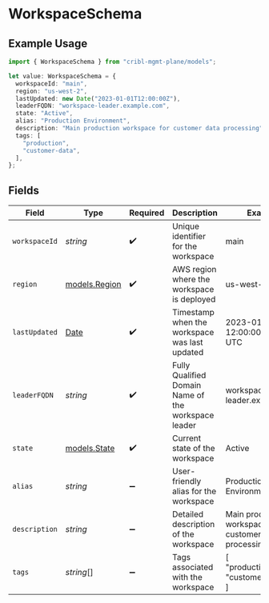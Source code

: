 # WorkspaceSchema

## Example Usage

```typescript
import { WorkspaceSchema } from "cribl-mgmt-plane/models";

let value: WorkspaceSchema = {
  workspaceId: "main",
  region: "us-west-2",
  lastUpdated: new Date("2023-01-01T12:00:00Z"),
  leaderFQDN: "workspace-leader.example.com",
  state: "Active",
  alias: "Production Environment",
  description: "Main production workspace for customer data processing",
  tags: [
    "production",
    "customer-data",
  ],
};
```

## Fields

| Field                                                                                         | Type                                                                                          | Required                                                                                      | Description                                                                                   | Example                                                                                       |
| --------------------------------------------------------------------------------------------- | --------------------------------------------------------------------------------------------- | --------------------------------------------------------------------------------------------- | --------------------------------------------------------------------------------------------- | --------------------------------------------------------------------------------------------- |
| `workspaceId`                                                                                 | *string*                                                                                      | :heavy_check_mark:                                                                            | Unique identifier for the workspace                                                           | main                                                                                          |
| `region`                                                                                      | [models.Region](../models/region.md)                                                          | :heavy_check_mark:                                                                            | AWS region where the workspace is deployed                                                    | us-west-2                                                                                     |
| `lastUpdated`                                                                                 | [Date](https://developer.mozilla.org/en-US/docs/Web/JavaScript/Reference/Global_Objects/Date) | :heavy_check_mark:                                                                            | Timestamp when the workspace was last updated                                                 | 2023-01-01 12:00:00 +0000 UTC                                                                 |
| `leaderFQDN`                                                                                  | *string*                                                                                      | :heavy_check_mark:                                                                            | Fully Qualified Domain Name of the workspace leader                                           | workspace-leader.example.com                                                                  |
| `state`                                                                                       | [models.State](../models/state.md)                                                            | :heavy_check_mark:                                                                            | Current state of the workspace                                                                | Active                                                                                        |
| `alias`                                                                                       | *string*                                                                                      | :heavy_minus_sign:                                                                            | User-friendly alias for the workspace                                                         | Production Environment                                                                        |
| `description`                                                                                 | *string*                                                                                      | :heavy_minus_sign:                                                                            | Detailed description of the workspace                                                         | Main production workspace for customer data processing                                        |
| `tags`                                                                                        | *string*[]                                                                                    | :heavy_minus_sign:                                                                            | Tags associated with the workspace                                                            | [<br/>"production",<br/>"customer-data"<br/>]                                                 |
